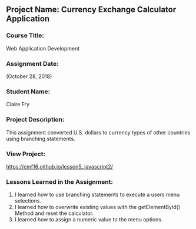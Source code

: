 ## Project Name:  Currency Exchange Calculator Application

### Course Title:
Web Application Development

### Assignment Date:  
(October 28, 2018)

### Student Name:  
Claire Fry

### Project Description:
This assignment converted U.S. dollars to currency types of other countries using branching statements.

### View Project:
https://cmf16.github.io/lesson5_javascript2/

### Lessons Learned in the Assignment:
1. I learned how to use branching statements to execute a users menu selections.
2. I learned how to overwrite existing values with the getElementById() Method and reset the calculator.
3. I learned how to assign a numeric value to the menu options.

